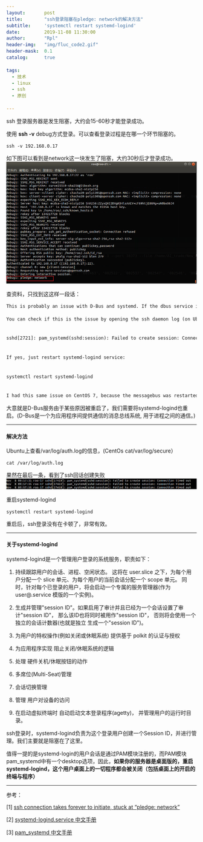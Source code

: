 ```yaml
---
layout:       post
title:        "ssh登录阻塞在pledge: network的解决方法"
subtitle:     'systemctl restart systemd-logind'
date:         2019-11-08 11:30:00
author:       "Rpl"
header-img:   "img/fluc_code2.gif"
header-mask:  0.1
catalog:      true

tags:
  - 技术
  - linux
  - ssh
  - 原创

---
```



ssh 登录服务器是发生阻塞，大约会15-60秒才能登录成功。
 
 使用 **ssh -v** debug方式登录。可以查看登录过程是在哪一个环节阻塞的。
 ```shell
ssh -v 192.168.0.17
```
如下图可以看到是network这一块发生了阻塞，大约30秒后才登录成功。
![2](/img/ssh/2.png)

查资料，只找到这这样一段话：
```txt
This is probably an issue with D-Bus and systemd. If the dbus service is restarted for some reason, you will also need to restart systemd-logind.

You can check if this is the issue by opening the ssh daemon log (on Ubuntu it should be /var/log/auth.log) and check if it has these lines:


sshd[2721]: pam_systemd(sshd:session): Failed to create session: Connection timed out


If yes, just restart systemd-logind service:


systemctl restart systemd-logind


I had this same issue on CentOS 7, because the messagebus was restarted (which is how the D-Bus service is called on CentOS).
```

大意就是D-Bus服务由于某些原因被重启了，我们需要将systemd-logind也重启。(D-Bus是一个为应用程序间提供通信的消息总线系统, 用于进程之间的通信。)

***

#### 解决方法

Ubuntu上查看/var/log/auth.log的信息，(CentOs cat/var/log/secure）
```shell
cat /var/log/auth.log
```
果然在最后一条，看到了ssh回话创建失败
![1](/img/ssh/1.png)

重启systemd-logind
```shell
systemctl restart systemd-logind
```
重启后，ssh登录没有在卡顿了，非常有效。

***

#### 关于systemd-logind

systemd-logind是一个管理用户登录的系统服务，职责如下：


1. 持续跟踪用户的会话、进程、空闲状态。 这将在 user.slice 之下，为每个用户分配一个 slice 单元、为每个用户的当前会话分配一个 scope 单元。 同时，针对每个已登录的用户，将会启动一个专属的服务管理器(作为user@.service 模版的一个实例)。

2. 生成并管理"session ID"。如果启用了审计并且已经为一个会话设置了审计"session ID"， 那么该ID也将同时被用作"session ID"， 否则将会使用一个独立的会话计数器(也就是独立
 生成一个"session ID")。

3. 为用户的特权操作(例如关闭或休眠系统) 提供基于 polkit 的认证与授权

4. 为应用程序实现 阻止关闭/休眠系统的逻辑

5. 处理 硬件关机/休眠按钮的动作

6. 多席位(Multi-Seat)管理

7. 会话切换管理

8. 管理 用户对设备的访问

9. 在启动虚拟终端时 自动启动文本登录程序(agetty)， 并管理用户的运行时目录。


ssh登录时，systemd-logind负责为这个登录用户创建一个Session ID，并进行管理。我们主要就是阻塞在了这里。

值得一提的是systemd-login的用户会话是通过PAM模块注册的，而PAM模块pam_systemd中有一个desktop选项，因此，**如果你的服务器是桌面版的，重启systemd-logind，这个用户桌面上的一切程序都会被关闭（包括桌面上的开启的终端与程序）**


***

参考：

[1] [ssh connection takes forever to initiate, stuck at “pledge: network”](https://serverfault.com/questions/792486/ssh-connection-takes-forever-to-initiate-stuck-at-pledge-network)

[2] [systemd-logind.service 中文手册](http://www.jinbuguo.com/systemd/systemd-logind.service.html)

[3] [pam_systemd 中文手册](http://www.jinbuguo.com/systemd/pam_systemd.html#)